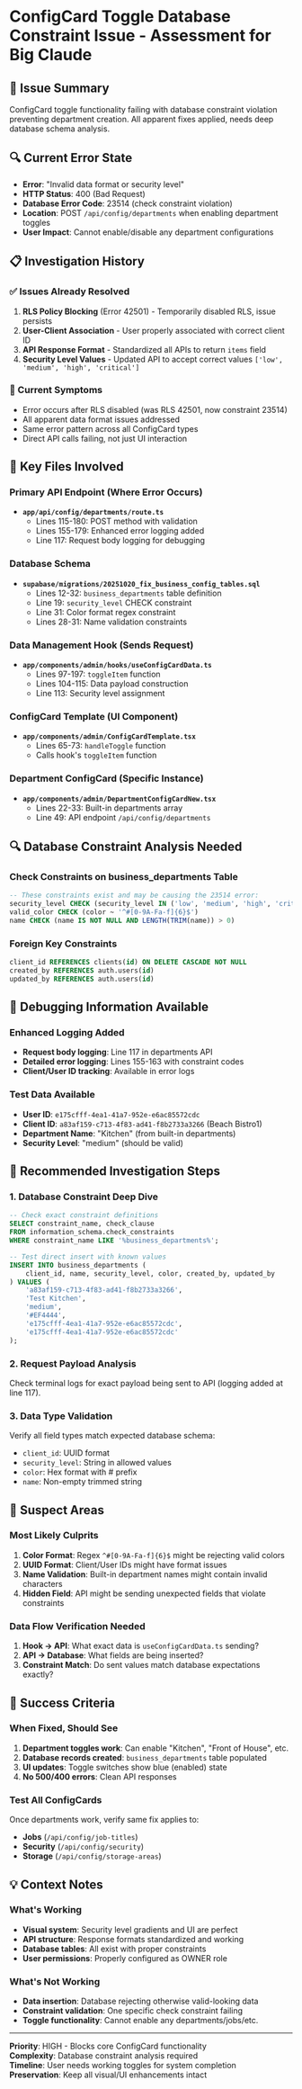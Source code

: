 # ConfigCard Toggle Database Constraint Issue - Assessment for Big Claude

## 🚨 Issue Summary
ConfigCard toggle functionality failing with database constraint violation preventing department creation. All apparent fixes applied, needs deep database schema analysis.

## 🔍 Current Error State
- **Error**: "Invalid data format or security level" 
- **HTTP Status**: 400 (Bad Request)
- **Database Error Code**: 23514 (check constraint violation)
- **Location**: POST `/api/config/departments` when enabling department toggles
- **User Impact**: Cannot enable/disable any department configurations

## 📋 Investigation History

### ✅ Issues Already Resolved
1. **RLS Policy Blocking** (Error 42501) - Temporarily disabled RLS, issue persists
2. **User-Client Association** - User properly associated with correct client ID
3. **API Response Format** - Standardized all APIs to return `items` field
4. **Security Level Values** - Updated API to accept correct values `['low', 'medium', 'high', 'critical']`

### 🚧 Current Symptoms
- Error occurs after RLS disabled (was RLS 42501, now constraint 23514)
- All apparent data format issues addressed
- Same error pattern across all ConfigCard types
- Direct API calls failing, not just UI interaction

## 📁 Key Files Involved

### Primary API Endpoint (Where Error Occurs)
- **`app/api/config/departments/route.ts`** 
  - Lines 115-180: POST method with validation
  - Lines 155-179: Enhanced error logging added
  - Line 117: Request body logging for debugging

### Database Schema
- **`supabase/migrations/20251020_fix_business_config_tables.sql`**
  - Lines 12-32: `business_departments` table definition
  - Line 19: `security_level` CHECK constraint
  - Line 31: Color format regex constraint  
  - Lines 28-31: Name validation constraints

### Data Management Hook (Sends Request)
- **`app/components/admin/hooks/useConfigCardData.ts`**
  - Lines 97-197: `toggleItem` function
  - Lines 104-115: Data payload construction
  - Line 113: Security level assignment

### ConfigCard Template (UI Component)
- **`app/components/admin/ConfigCardTemplate.tsx`**
  - Lines 65-73: `handleToggle` function
  - Calls hook's `toggleItem` function

### Department ConfigCard (Specific Instance)
- **`app/components/admin/DepartmentConfigCardNew.tsx`**
  - Lines 22-33: Built-in departments array
  - Line 49: API endpoint `/api/config/departments`

## 🔍 Database Constraint Analysis Needed

### Check Constraints on business_departments Table
```sql
-- These constraints exist and may be causing the 23514 error:
security_level CHECK (security_level IN ('low', 'medium', 'high', 'critical'))
valid_color CHECK (color ~ '^#[0-9A-Fa-f]{6}$')
name CHECK (name IS NOT NULL AND LENGTH(TRIM(name)) > 0)
```

### Foreign Key Constraints
```sql
client_id REFERENCES clients(id) ON DELETE CASCADE NOT NULL
created_by REFERENCES auth.users(id)
updated_by REFERENCES auth.users(id)  
```

## 🧪 Debugging Information Available

### Enhanced Logging Added
- **Request body logging**: Line 117 in departments API
- **Detailed error logging**: Lines 155-163 with constraint codes
- **Client/User ID tracking**: Available in error logs

### Test Data Available
- **User ID**: `e175cfff-4ea1-41a7-952e-e6ac85572cdc`
- **Client ID**: `a83af159-c713-4f83-ad41-f8b2733a3266` (Beach Bistro1)
- **Department Name**: "Kitchen" (from built-in departments)
- **Security Level**: "medium" (should be valid)

## 🎯 Recommended Investigation Steps

### 1. Database Constraint Deep Dive
```sql
-- Check exact constraint definitions
SELECT constraint_name, check_clause 
FROM information_schema.check_constraints 
WHERE constraint_name LIKE '%business_departments%';

-- Test direct insert with known values
INSERT INTO business_departments (
    client_id, name, security_level, color, created_by, updated_by
) VALUES (
    'a83af159-c713-4f83-ad41-f8b2733a3266',
    'Test Kitchen', 
    'medium',
    '#EF4444',
    'e175cfff-4ea1-41a7-952e-e6ac85572cdc',
    'e175cfff-4ea1-41a7-952e-e6ac85572cdc'
);
```

### 2. Request Payload Analysis
Check terminal logs for exact payload being sent to API (logging added at line 117).

### 3. Data Type Validation
Verify all field types match expected database schema:
- `client_id`: UUID format
- `security_level`: String in allowed values
- `color`: Hex format with # prefix
- `name`: Non-empty trimmed string

## 🔧 Suspect Areas

### Most Likely Culprits
1. **Color Format**: Regex `^#[0-9A-Fa-f]{6}$` might be rejecting valid colors
2. **UUID Format**: Client/User IDs might have format issues
3. **Name Validation**: Built-in department names might contain invalid characters
4. **Hidden Field**: API might be sending unexpected fields that violate constraints

### Data Flow Verification Needed
1. **Hook → API**: What exact data is `useConfigCardData.ts` sending?
2. **API → Database**: What fields are being inserted?
3. **Constraint Match**: Do sent values match database expectations exactly?

## 🚀 Success Criteria

### When Fixed, Should See
1. **Department toggles work**: Can enable "Kitchen", "Front of House", etc.
2. **Database records created**: `business_departments` table populated
3. **UI updates**: Toggle switches show blue (enabled) state
4. **No 500/400 errors**: Clean API responses

### Test All ConfigCards
Once departments work, verify same fix applies to:
- **Jobs** (`/api/config/job-titles`)
- **Security** (`/api/config/security`) 
- **Storage** (`/api/config/storage-areas`)

## 💡 Context Notes

### What's Working
- **Visual system**: Security level gradients and UI are perfect
- **API structure**: Response formats standardized and working
- **Database tables**: All exist with proper constraints
- **User permissions**: Properly configured as OWNER role

### What's Not Working
- **Data insertion**: Database rejecting otherwise valid-looking data
- **Constraint validation**: One specific check constraint failing
- **Toggle functionality**: Cannot enable any departments/jobs/etc.

---

**Priority**: HIGH - Blocks core ConfigCard functionality  
**Complexity**: Database constraint analysis required  
**Timeline**: User needs working toggles for system completion  
**Preservation**: Keep all visual/UI enhancements intact